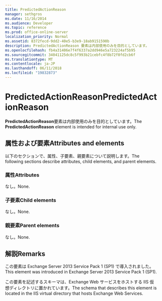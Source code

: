```yaml
---
title: PredictedActionReason
manager: sethgros
ms.date: 11/16/2014
ms.audience: Developer
ms.topic: reference
ms.prod: office-online-server
localization_priority: Normal
ms.assetid: 8372fecd-9dd2-40e5-b3e9-18ab9151590b
description: PredictedActionReason 要素は内部使用のみを目的としています。
ms.openlocfilehash: fb4a31406e7f4f6337a2dd946e5a723224af5b95
ms.sourcegitcommit: 34041125dc8c5f993b21cebfc4f8b72f0fd2cb6f
ms.translationtype: MT
ms.contentlocale: ja-JP
ms.lasthandoff: 06/11/2018
ms.locfileid: "19832873"
---
```

# <a name="predictedactionreason"></a><span data-ttu-id="109ff-103">PredictedActionReason</span><span class="sxs-lookup"><span data-stu-id="109ff-103">PredictedActionReason</span></span>

<span data-ttu-id="109ff-104">**PredictedActionReason**要素は内部使用のみを目的としています。</span><span class="sxs-lookup"><span data-stu-id="109ff-104">The **PredictedActionReason** element is intended for internal use only.</span></span> 

## <a name="attributes-and-elements"></a><span data-ttu-id="109ff-105">属性および要素</span><span class="sxs-lookup"><span data-stu-id="109ff-105">Attributes and elements</span></span>

<span data-ttu-id="109ff-106">以下のセクションで、属性、子要素、親要素について説明します。</span><span class="sxs-lookup"><span data-stu-id="109ff-106">The following sections describe attributes, child elements, and parent elements.</span></span>
  
### <a name="attributes"></a><span data-ttu-id="109ff-107">属性</span><span class="sxs-lookup"><span data-stu-id="109ff-107">Attributes</span></span>

<span data-ttu-id="109ff-108">なし。</span><span class="sxs-lookup"><span data-stu-id="109ff-108">None.</span></span>
  
### <a name="child-elements"></a><span data-ttu-id="109ff-109">子要素</span><span class="sxs-lookup"><span data-stu-id="109ff-109">Child elements</span></span>

<span data-ttu-id="109ff-110">なし。</span><span class="sxs-lookup"><span data-stu-id="109ff-110">None.</span></span>
  
### <a name="parent-elements"></a><span data-ttu-id="109ff-111">親要素</span><span class="sxs-lookup"><span data-stu-id="109ff-111">Parent elements</span></span>

<span data-ttu-id="109ff-112">なし。</span><span class="sxs-lookup"><span data-stu-id="109ff-112">None.</span></span>
  
## <a name="remarks"></a><span data-ttu-id="109ff-113">解説</span><span class="sxs-lookup"><span data-stu-id="109ff-113">Remarks</span></span>

<span data-ttu-id="109ff-114">この要素は Exchange Server 2013 Service Pack 1 (SP1) で導入されました。</span><span class="sxs-lookup"><span data-stu-id="109ff-114">This element was introduced in Exchange Server 2013 Service Pack 1 (SP1).</span></span>
  
<span data-ttu-id="109ff-115">この要素を記述するスキーマは、Exchange Web サービスをホストする IIS 仮想ディレクトリに置かれています。</span><span class="sxs-lookup"><span data-stu-id="109ff-115">The schema that describes this element is located in the IIS virtual directory that hosts Exchange Web Services.</span></span>
  

